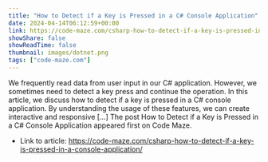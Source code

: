 ```yaml
---
title: "How to Detect if a Key is Pressed in a C# Console Application"
date: 2024-04-14T06:12:59+00:00
link: https://code-maze.com/csharp-how-to-detect-if-a-key-is-pressed-in-a-console-application/
showShare: false
showReadTime: false
thumbnail: images/dotnet.png
tags: ["code-maze.com"]
---
```

We frequently read data from user input in our C# application. However, we sometimes need to detect a key press and continue the operation. In this article, we discuss how to detect if a key is pressed in a C# console application. By understanding the usage of these features, we can create interactive and responsive […]
The post How to Detect if a Key is Pressed in a C# Console Application appeared first on Code Maze.

- Link to article: https://code-maze.com/csharp-how-to-detect-if-a-key-is-pressed-in-a-console-application/